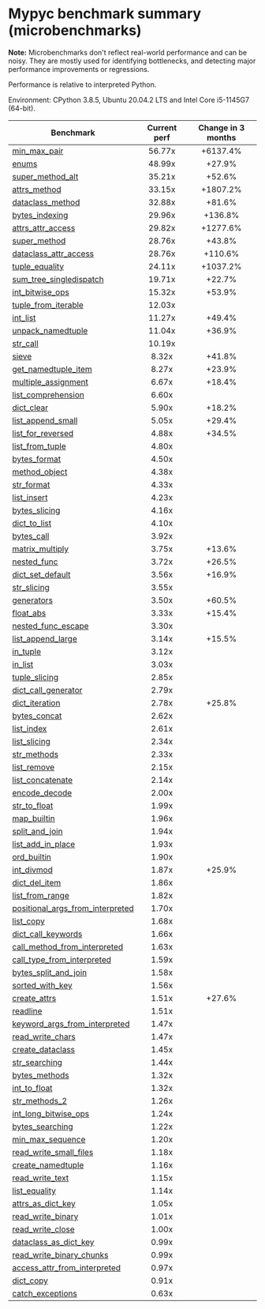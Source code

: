 # Mypyc benchmark summary (microbenchmarks)

**Note:** Microbenchmarks don't reflect real-world performance and can be noisy.
           They are mostly used for identifying bottlenecks, and detecting major performance
           improvements or regressions.

Performance is relative to interpreted Python.

Environment: CPython 3.8.5, Ubuntu 20.04.2 LTS and Intel Core i5-1145G7 (64-bit).

| Benchmark | Current perf | Change in 3 months |
| --- | :---: | :---: |
| [min_max_pair](benchmarks/min_max_pair.md) | 56.77x | +6137.4% |
| [enums](benchmarks/enums.md) | 48.99x | +27.9% |
| [super_method_alt](benchmarks/super_method_alt.md) | 35.21x | +52.6% |
| [attrs_method](benchmarks/attrs_method.md) | 33.15x | +1807.2% |
| [dataclass_method](benchmarks/dataclass_method.md) | 32.88x | +81.6% |
| [bytes_indexing](benchmarks/bytes_indexing.md) | 29.96x | +136.8% |
| [attrs_attr_access](benchmarks/attrs_attr_access.md) | 29.82x | +1277.6% |
| [super_method](benchmarks/super_method.md) | 28.76x | +43.8% |
| [dataclass_attr_access](benchmarks/dataclass_attr_access.md) | 28.76x | +110.6% |
| [tuple_equality](benchmarks/tuple_equality.md) | 24.11x | +1037.2% |
| [sum_tree_singledispatch](benchmarks/sum_tree_singledispatch.md) | 19.71x | +22.7% |
| [int_bitwise_ops](benchmarks/int_bitwise_ops.md) | 15.32x | +53.9% |
| [tuple_from_iterable](benchmarks/tuple_from_iterable.md) | 12.03x |  |
| [int_list](benchmarks/int_list.md) | 11.27x | +49.4% |
| [unpack_namedtuple](benchmarks/unpack_namedtuple.md) | 11.04x | +36.9% |
| [str_call](benchmarks/str_call.md) | 10.19x |  |
| [sieve](benchmarks/sieve.md) | 8.32x | +41.8% |
| [get_namedtuple_item](benchmarks/get_namedtuple_item.md) | 8.27x | +23.9% |
| [multiple_assignment](benchmarks/multiple_assignment.md) | 6.67x | +18.4% |
| [list_comprehension](benchmarks/list_comprehension.md) | 6.60x |  |
| [dict_clear](benchmarks/dict_clear.md) | 5.90x | +18.2% |
| [list_append_small](benchmarks/list_append_small.md) | 5.05x | +29.4% |
| [list_for_reversed](benchmarks/list_for_reversed.md) | 4.88x | +34.5% |
| [list_from_tuple](benchmarks/list_from_tuple.md) | 4.80x |  |
| [bytes_format](benchmarks/bytes_format.md) | 4.50x |  |
| [method_object](benchmarks/method_object.md) | 4.38x |  |
| [str_format](benchmarks/str_format.md) | 4.33x |  |
| [list_insert](benchmarks/list_insert.md) | 4.23x |  |
| [bytes_slicing](benchmarks/bytes_slicing.md) | 4.16x |  |
| [dict_to_list](benchmarks/dict_to_list.md) | 4.10x |  |
| [bytes_call](benchmarks/bytes_call.md) | 3.92x |  |
| [matrix_multiply](benchmarks/matrix_multiply.md) | 3.75x | +13.6% |
| [nested_func](benchmarks/nested_func.md) | 3.72x | +26.5% |
| [dict_set_default](benchmarks/dict_set_default.md) | 3.56x | +16.9% |
| [str_slicing](benchmarks/str_slicing.md) | 3.55x |  |
| [generators](benchmarks/generators.md) | 3.50x | +60.5% |
| [float_abs](benchmarks/float_abs.md) | 3.33x | +15.4% |
| [nested_func_escape](benchmarks/nested_func_escape.md) | 3.30x |  |
| [list_append_large](benchmarks/list_append_large.md) | 3.14x | +15.5% |
| [in_tuple](benchmarks/in_tuple.md) | 3.12x |  |
| [in_list](benchmarks/in_list.md) | 3.03x |  |
| [tuple_slicing](benchmarks/tuple_slicing.md) | 2.85x |  |
| [dict_call_generator](benchmarks/dict_call_generator.md) | 2.79x |  |
| [dict_iteration](benchmarks/dict_iteration.md) | 2.78x | +25.8% |
| [bytes_concat](benchmarks/bytes_concat.md) | 2.62x |  |
| [list_index](benchmarks/list_index.md) | 2.61x |  |
| [list_slicing](benchmarks/list_slicing.md) | 2.34x |  |
| [str_methods](benchmarks/str_methods.md) | 2.33x |  |
| [list_remove](benchmarks/list_remove.md) | 2.15x |  |
| [list_concatenate](benchmarks/list_concatenate.md) | 2.14x |  |
| [encode_decode](benchmarks/encode_decode.md) | 2.00x |  |
| [str_to_float](benchmarks/str_to_float.md) | 1.99x |  |
| [map_builtin](benchmarks/map_builtin.md) | 1.96x |  |
| [split_and_join](benchmarks/split_and_join.md) | 1.94x |  |
| [list_add_in_place](benchmarks/list_add_in_place.md) | 1.93x |  |
| [ord_builtin](benchmarks/ord_builtin.md) | 1.90x |  |
| [int_divmod](benchmarks/int_divmod.md) | 1.87x | +25.9% |
| [dict_del_item](benchmarks/dict_del_item.md) | 1.86x |  |
| [list_from_range](benchmarks/list_from_range.md) | 1.82x |  |
| [positional_args_from_interpreted](benchmarks/positional_args_from_interpreted.md) | 1.70x |  |
| [list_copy](benchmarks/list_copy.md) | 1.68x |  |
| [dict_call_keywords](benchmarks/dict_call_keywords.md) | 1.66x |  |
| [call_method_from_interpreted](benchmarks/call_method_from_interpreted.md) | 1.63x |  |
| [call_type_from_interpreted](benchmarks/call_type_from_interpreted.md) | 1.59x |  |
| [bytes_split_and_join](benchmarks/bytes_split_and_join.md) | 1.58x |  |
| [sorted_with_key](benchmarks/sorted_with_key.md) | 1.56x |  |
| [create_attrs](benchmarks/create_attrs.md) | 1.51x | +27.6% |
| [readline](benchmarks/readline.md) | 1.51x |  |
| [keyword_args_from_interpreted](benchmarks/keyword_args_from_interpreted.md) | 1.47x |  |
| [read_write_chars](benchmarks/read_write_chars.md) | 1.47x |  |
| [create_dataclass](benchmarks/create_dataclass.md) | 1.45x |  |
| [str_searching](benchmarks/str_searching.md) | 1.44x |  |
| [bytes_methods](benchmarks/bytes_methods.md) | 1.32x |  |
| [int_to_float](benchmarks/int_to_float.md) | 1.32x |  |
| [str_methods_2](benchmarks/str_methods_2.md) | 1.26x |  |
| [int_long_bitwise_ops](benchmarks/int_long_bitwise_ops.md) | 1.24x |  |
| [bytes_searching](benchmarks/bytes_searching.md) | 1.22x |  |
| [min_max_sequence](benchmarks/min_max_sequence.md) | 1.20x |  |
| [read_write_small_files](benchmarks/read_write_small_files.md) | 1.18x |  |
| [create_namedtuple](benchmarks/create_namedtuple.md) | 1.16x |  |
| [read_write_text](benchmarks/read_write_text.md) | 1.15x |  |
| [list_equality](benchmarks/list_equality.md) | 1.14x |  |
| [attrs_as_dict_key](benchmarks/attrs_as_dict_key.md) | 1.05x |  |
| [read_write_binary](benchmarks/read_write_binary.md) | 1.01x |  |
| [read_write_close](benchmarks/read_write_close.md) | 1.00x |  |
| [dataclass_as_dict_key](benchmarks/dataclass_as_dict_key.md) | 0.99x |  |
| [read_write_binary_chunks](benchmarks/read_write_binary_chunks.md) | 0.99x |  |
| [access_attr_from_interpreted](benchmarks/access_attr_from_interpreted.md) | 0.97x |  |
| [dict_copy](benchmarks/dict_copy.md) | 0.91x |  |
| [catch_exceptions](benchmarks/catch_exceptions.md) | 0.63x |  |
